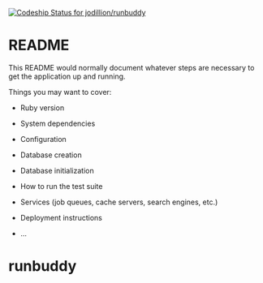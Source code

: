 [![Codeship Status for jodillion/runbuddy](https://app.codeship.com/projects/40e91e60-8969-0137-0314-3e01594af01a/status?branch=master)](https://app.codeship.com/projects/354558)

# README

This README would normally document whatever steps are necessary to get the
application up and running.

Things you may want to cover:

* Ruby version

* System dependencies

* Configuration

* Database creation

* Database initialization

* How to run the test suite

* Services (job queues, cache servers, search engines, etc.)

* Deployment instructions

* ...
# runbuddy
